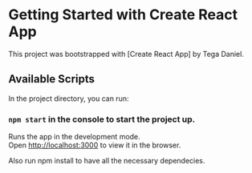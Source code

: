 # Getting Started with Create React App

This project was bootstrapped with [Create React App] by Tega Daniel. 

## Available Scripts

In the project directory, you can run:

### `npm start` in the console to start the project up. 

Runs the app in the development mode.\
Open [http://localhost:3000](http://localhost:3000) to view it in the browser.

Also run npm install to have all the necessary dependecies. 
